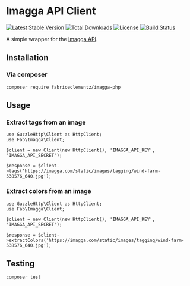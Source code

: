 # Imagga API Client

[![Latest Stable Version](https://poser.pugx.org/fabriceclementz/imagga-php/v/stable)](https://packagist.org/packages/fabriceclementz/imagga-php)
[![Total Downloads](https://poser.pugx.org/fabriceclementz/imagga-php/downloads)](https://packagist.org/packages/fabriceclementz/imagga-php)
[![License](https://poser.pugx.org/fabriceclementz/imagga-php/license)](https://packagist.org/packages/fabriceclementz/imagga-php)
[![Build Status](https://travis-ci.org/fabriceclementz/imagga-php.svg?branch=master)](https://travis-ci.org/fabriceclementz/imagga-php)

A simple wrapper for the [Imagga API](https://docs.imagga.com).

## Installation

### Via composer

```
composer require fabriceclementz/imagga-php
```

## Usage

### Extract tags from an image

```
use GuzzleHttp\Client as HttpClient;
use Fab\Imagga\Client;

$client = new Client(new HttpClient(), 'IMAGGA_API_KEY', 'IMAGGA_API_SECRET');

$response = $client->tags('https://imagga.com/static/images/tagging/wind-farm-538576_640.jpg');
```

### Extract colors from an image

```
use GuzzleHttp\Client as HttpClient;
use Fab\Imagga\Client;

$client = new Client(new HttpClient(), 'IMAGGA_API_KEY', 'IMAGGA_API_SECRET');

$response = $client->extractColors('https://imagga.com/static/images/tagging/wind-farm-538576_640.jpg');
```

## Testing

```
composer test
```

